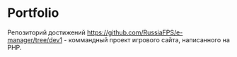 # Portfolio
Репозиторий достижений
https://github.com/RussiaFPS/e-manager/tree/dev1 - коммандный проект игрового сайта, написанного на PHP.
